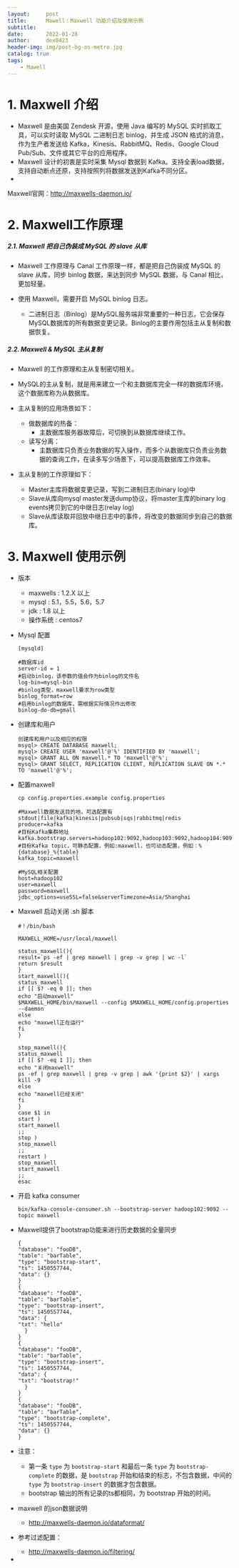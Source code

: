 ```yaml
---
layout:     post
title:      Mawell：Maxwell 功能介绍及使用示例
subtitle:   
date:       2022-01-28
author:     dex0423
header-img: img/post-bg-os-metro.jpg
catalog: true
tags:
    - Mawell
---
```



# 1. Maxwell 介绍

- Maxwell 是由美国 Zendesk 开源，使用 Java 编写的 MySQL 实时抓取工具，可以实时读取 MySQL 二进制日志 binlog，并生成 JSON 格式的消息，作为生产者发送给 Kafka，Kinesis、RabbitMQ、Redis、Google Cloud Pub/Sub、文件或其它平台的应用程序。
- Maxwell 设计的初衷是实时采集 Mysql 数据到 Kafka。支持全表load数据，支持自动断点还原，支持按照列将数据发送到Kafka不同分区。
- 
Maxwell官网：http://maxwells-daemon.io/

# 2. Maxwell工作原理

##### 2.1. Maxwell 把自己伪装成 MySQL 的 slave 从库

- Maxwell 工作原理与 Canal 工作原理一样，都是把自己伪装成 MySQL 的 slave 从库，同步 binlog 数据，来达到同步 MySQL 数据，与 Canal 相比，更加轻量。

- 使用 Maxwell，需要开启 MySQL binlog 日志。

  - 二进制日志（Binlog）是MySQL服务端非常重要的一种日志，它会保存MySQL数据库的所有数据变更记录。Binlog的主要作用包括主从复制和数据恢复。

##### 2.2. Maxwell & MySQL 主从复制

- Maxwell 的工作原理和主从复制密切相关。

- MySQL的主从复制，就是用来建立一个和主数据库完全一样的数据库环境，这个数据库称为从数据库。

- 主从复制的应用场景如下：
  - 做数据库的热备：
    - 主数据库服务器故障后，可切换到从数据库继续工作。
  - 读写分离：
    - 主数据库只负责业务数据的写入操作，而多个从数据库只负责业务数据的查询工作，在读多写少场景下，可以提高数据库工作效率。

- 主从复制的工作原理如下： 
  - Master主库将数据变更记录，写到二进制日志(binary log)中
  - Slave从库向mysql master发送dump协议，将master主库的binary log events拷贝到它的中继日志(relay log)
  - Slave从库读取并回放中继日志中的事件，将改变的数据同步到自己的数据库。

# 3. Maxwell 使用示例

- 版本
  - maxwells :     1.2.X 以上
  - mysql    :     5.1，5.5，5.6，5.7 
  - jdk       :     1.8 以上 
  - 操作系统  :     centos7

- Mysql 配置

  ```aidl
  [mysqld]
   
  #数据库id
  server-id = 1
  #启动binlog，该参数的值会作为binlog的文件名
  log-bin=mysql-bin
  #binlog类型，maxwell要求为row类型
  binlog_format=row
  #启用binlog的数据库，需根据实际情况作出修改
  binlog-do-db=gmall
  ```
- 创建库和用户

  ```
  创建库和用户以及相应的权限
  msyql> CREATE DATABASE maxwell;
  mysql> CREATE USER 'maxwell'@'%' IDENTIFIED BY 'maxwell';
  mysql> GRANT ALL ON maxwell.* TO 'maxwell'@'%';
  mysql> GRANT SELECT, REPLICATION CLIENT, REPLICATION SLAVE ON *.* TO 'maxwell'@'%';
  ```

- 配置maxwell
  ```
  cp config.properties.example config.properties
  ```
  
  ```
  #Maxwell数据发送目的地，可选配置有stdout|file|kafka|kinesis|pubsub|sqs|rabbitmq|redis
  producer=kafka
  #目标Kafka集群地址
  kafka.bootstrap.servers=hadoop102:9092,hadoop103:9092,hadoop104:9092
  #目标Kafka topic，可静态配置，例如:maxwell，也可动态配置，例如：%{database}_%{table}
  kafka_topic=maxwell
  
  #MySQL相关配置
  host=hadoop102
  user=maxwell
  password=maxwell
  jdbc_options=useSSL=false&serverTimezone=Asia/Shanghai
  ```

- Maxwell 启动关闭 .sh 脚本

  ```aidl
  #！/bin/bash

  MAXWELL_HOME=/usr/local/maxwell
  
  status_maxwell(){
  result=`ps -ef | grep maxwell | grep -v grep | wc -l`
  return $result
  }
  start_maxwell(){
  status_maxwell
  if [[ $? -eq 0 ]]; then
  echo "启动maxwell"
  $MAXWELL_HOME/bin/maxwell --config $MAXWELL_HOME/config.properties --daemon
  else
  echo "maxwell正在运行"
  fi
  }
  
  stop_maxwell(){
  status_maxwell
  if [[ $? -eq 1 ]]; then
  echo "关闭maxwell"
  ps -ef | grep maxwell | grep -v grep | awk '{print $2}' | xargs kill -9
  else
  echo "maxwell已经关闭"
  fi
  }
  case $1 in
  start )
  start_maxwell
  ;;
  stop )
  stop_maxwell
  ;;
  restart )
  stop_maxwell
  start_maxwell
  ;;
  esac
  ```

- 开启 kafka consumer

  ```aidl
  bin/kafka-console-consumer.sh --bootstrap-server hadoop102:9092 --topic maxwell
  ```

- Maxwell提供了bootstrap功能来进行历史数据的全量同步

  ```aidl
  {
  "database": "fooDB",
  "table": "barTable",
  "type": "bootstrap-start",
  "ts": 1450557744,
  "data": {}
  }
  {
  "database": "fooDB",
  "table": "barTable",
  "type": "bootstrap-insert",
  "ts": 1450557744,
  "data": {
  "txt": "hello"
    }
  }
  {
  "database": "fooDB",
  "table": "barTable",
  "type": "bootstrap-insert",
  "ts": 1450557744,
  "data": {
  "txt": "bootstrap!"
    }
  }
  {
  "database": "fooDB",
  "table": "barTable",
  "type": "bootstrap-complete",
  "ts": 1450557744,
  "data": {}
  }
  ```
- 注意：
  - 第一条 `type` 为 `bootstrap-start` 和最后一条 `type` 为 `bootstrap-complete` 的数据，是 `bootstrap` 开始和结束的标志，不包含数据，中间的 `type` 为 `bootstrap-insert` 的数据才包含数据。
  - bootstrap 输出的所有记录的ts都相同，为 bootstrap 开始的时间。

- maxwell 的json数据说明
  - http://maxwells-daemon.io/dataformat/
  
- 参考过滤配置：
  - http://maxwells-daemon.io/filtering/
- 